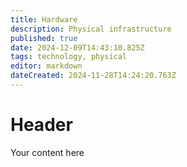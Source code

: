 ```yaml
---
title: Hardware
description: Physical infrastructure
published: true
date: 2024-12-09T14:43:10.825Z
tags: technology, physical
editor: markdown
dateCreated: 2024-11-28T14:24:20.763Z
---
```


# Header
Your content here